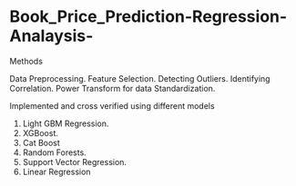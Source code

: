# Book_Price_Prediction-Regression-Analaysis-

Methods 

Data Preprocessing.
Feature Selection.
Detecting Outliers.
Identifying Correlation.
Power Transform for data Standardization.

Implemented and cross verified using different models

1. Light GBM Regression.
2. XGBoost.
3. Cat Boost
4. Random Forests.
5. Support Vector Regression.
6. Linear Regression
